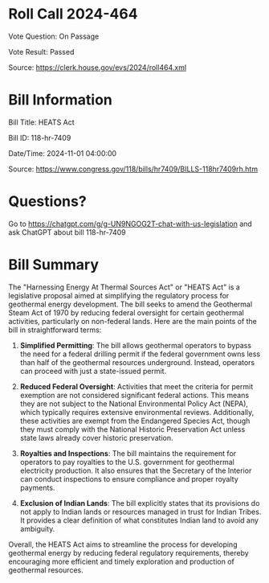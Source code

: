 # Roll Call 2024-464

Vote Question: On Passage

Vote Result: Passed

Source: https://clerk.house.gov/evs/2024/roll464.xml

# Bill Information

Bill Title: HEATS Act

Bill ID: 118-hr-7409

Date/Time: 2024-11-01 04:00:00

Source: https://www.congress.gov/118/bills/hr7409/BILLS-118hr7409rh.htm

# Questions?

Go to https://chatgpt.com/g/g-UN9NGOG2T-chat-with-us-legislation and ask ChatGPT about bill 118-hr-7409

# Bill Summary
The "Harnessing Energy At Thermal Sources Act" or "HEATS Act" is a legislative proposal aimed at simplifying the regulatory process for geothermal energy development. The bill seeks to amend the Geothermal Steam Act of 1970 by reducing federal oversight for certain geothermal activities, particularly on non-federal lands. Here are the main points of the bill in straightforward terms:

1. **Simplified Permitting**: The bill allows geothermal operators to bypass the need for a federal drilling permit if the federal government owns less than half of the geothermal resources underground. Instead, operators can proceed with just a state-issued permit.

2. **Reduced Federal Oversight**: Activities that meet the criteria for permit exemption are not considered significant federal actions. This means they are not subject to the National Environmental Policy Act (NEPA), which typically requires extensive environmental reviews. Additionally, these activities are exempt from the Endangered Species Act, though they must comply with the National Historic Preservation Act unless state laws already cover historic preservation.

3. **Royalties and Inspections**: The bill maintains the requirement for operators to pay royalties to the U.S. government for geothermal electricity production. It also ensures that the Secretary of the Interior can conduct inspections to ensure compliance and proper royalty payments.

4. **Exclusion of Indian Lands**: The bill explicitly states that its provisions do not apply to Indian lands or resources managed in trust for Indian Tribes. It provides a clear definition of what constitutes Indian land to avoid any ambiguity.

Overall, the HEATS Act aims to streamline the process for developing geothermal energy by reducing federal regulatory requirements, thereby encouraging more efficient and timely exploration and production of geothermal resources.
